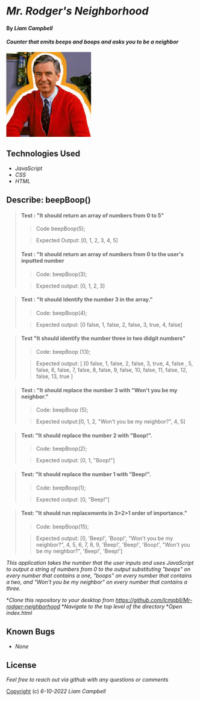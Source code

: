  # _Mr. Rodger's Neighborhood_

#### By _**Liam Campbell**_

#### _Counter that emits beeps and boops and asks you to be a neighbor_

![A photo of Mr. Rodgers](img/mrRodgers.jpeg)

## Technologies Used

* _JavaScript_
* _CSS_
* _HTML_

## Describe: beepBoop() 

 > #### Test : "It should return an array of numbers from 0 to 5"
 >
 >>Code beepBoop(5);
 >
 >>Expected Output: [0, 1, 2, 3, 4, 5]
>
> #### Test : "It should return an array of numbers from 0 to the user's inputted number
>
>>Code: beepBoop(3);
>
>>Expected output: [0, 1, 2, 3]


> #### Test : "It should Identify the number 3 in the array."
>
>>Code: beepBoop(4);
>
>>Expected output: [0 false, 1, false, 2, false, 3, true, 4, false]

> #### Test "It should identify the number three in two didgit numbers"
>
>>Code: beepBoop (13);
>
>>Expected output: [ [0 false, 1, false, 2, false, 3, true, 4, false , 5, false, 6, false, 7, false, 8, false, 9, false, 10, false, 11, false, 12, false, 13, true ]

> #### Test : "It should replace the number 3 with "Won't you be my neighbor."
>
>>Code: beepBoop (5);
>
>>Expected output:[0, 1, 2, "Won't you be my neighbor?", 4, 5]

> #### Test: "It should replace the number 2 with "Boop!".
>
>>Code: beepBoop(2);
>
>>Expected output: [0, 1, "Boop!"]

> #### Test: "It should replace the number 1 with "Beep!".
>
>>Code: beepBoop(1);
>
>>Expected output: [0, "Beep!"]

> #### Test: "It should run replacements in 3>2>1 order of importance."
>
>>Code: beepBoop(15);
>
>>Expected output: [0, 'Beep!', 'Boop!', "Won't you be my neighbor?", 4, 5, 6, 7, 8, 9, 'Beep!', 'Beep!', 'Boop!', "Won't you be my neighbor?", 'Beep!', 'Beep!']

_This application takes the number that the user inputs and uses JavaScript to output a string of numbers from 0 to the output substituting "beeps" on every number that contains a one, "boops" on every number that contains a two, and "Won't you be my neighbor" on every number that contains a three._

*_Clone this repository to your desktop from https://github.com/lcmpbll/Mr-rodger-neighborhood_
*_Navigate to the top level of the directory_
*_Open index.html_

## Known Bugs

* _None_
## License 

_Feel free to reach out via github with any questions or comments_

[Copyright](LICENSE) (c) _6-10-2022_ _Liam Campbell_